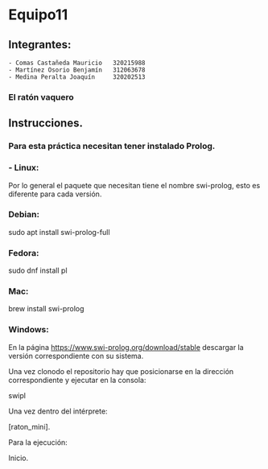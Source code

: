 # Equipo11
## Integrantes: 
    - Comas Castañeda Mauricio   320215988
    - Martínez Osorio Benjamín   312063678
    - Medina Peralta Joaquín     320202513

### El ratón vaquero

## Instrucciones.
### Para esta práctica necesitan tener instalado Prolog. 
### - Linux: 
Por lo general el paquete que necesitan tiene el nombre swi-prolog, esto es diferente para cada versión. 
### Debian: 
sudo apt install swi-prolog-full 
### Fedora: 
sudo dnf install pl 
### Mac: 
brew install swi-prolog 

### Windows: 
En la página https://www.swi-prolog.org/download/stable descargar la versión correspondiente con 
su sistema.

Una vez clonodo el repositorio hay que posicionarse en la dirección correspondiente y ejecutar en la consola:

swipl

Una vez dentro del intérprete:

[raton_mini].

Para la ejecución:

Inicio.